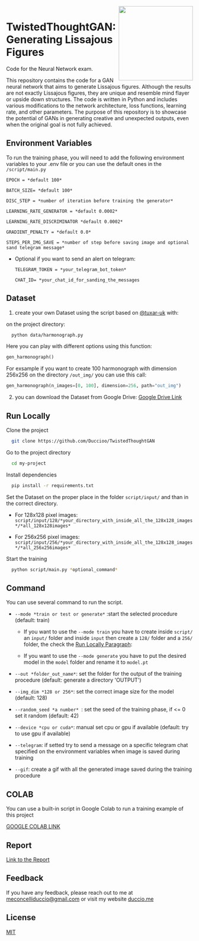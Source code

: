 

<img src="https://res.cloudinary.com/duccio-me/image/upload/c_scale,r_300000,w_200/v1675421850/output_19_bjfubx.jpg" width=200 height=200 align="right">


# TwistedThoughtGAN: Generating Lissajous Figures
Code for the Neural Network exam.

This repository contains the code for a GAN neural network that aims to generate Lissajous figures. Although the results are not exactly Lissajous figures, they are unique and resemble mind flayer or upside down structures. The code is written in Python and includes various modifications to the network architecture, loss functions, learning rate, and other parameters. The purpose of this repository is to showcase the potential of GANs in generating creative and unexpected outputs, even when the original goal is not fully achieved.
## Environment Variables

To run the training phase, you will need to add the following environment variables to your .env file or you can use the default ones in the `/script/main.py`


`EPOCH = *default 100*`

`BATCH_SIZE= *default 100*`

`DISC_STEP = *number of iteration before training the generator*`

`LEARNING_RATE_GENERATOR = *default 0.0002*`

`LEARNING_RATE_DISCRIMINATOR *default 0.0002*`

`GRADIENT_PENALTY = *default 0.0*` 

`STEPS_PER_IMG_SAVE = *number of step before saving image and optional sand telegram message*`

- Optional if you want to send an alert on telegram: 

    `TELEGRAM_TOKEN = *your_telegram_bot_token*`

    `CHAT_ID= *your_chat_id_for_sanding_the_messages`
## Dataset

1) create your own Dataset using the script based on [@tuxar-uk](https://github.com/tuxar-uk/Harmonumpyplot) with:

on the project directory:
```bash
  python data/harmonograph.py
```
Here you can play with different options using this function:
```python
gen_harmonograph()
``` 


For exsample if you want to create 100 harmonograph with dimension 256x256 on the directory ```/out_img/``` you can use this call:

```python
gen_harmonograph(n_images=[0, 100], dimension=256, path="out_img")
``` 

2) you can download the Dataset from Google Drive:
[Google Drive Link](https://drive.google.com/drive/folders/1WtfWxq7GHd4kZtoEF4L3SIb9cJG9tKSh?usp=sharing)

## Run Locally

Clone the project

```bash
  git clone https://github.com/Duccioo/TwistedThoughtGAN
```

Go to the project directory

```bash
  cd my-project
```

Install dependencies

```bash
  pip install -r requirements.txt
```

Set the Dataset on the proper place in the folder ```script/input/``` and than in the correct directory.

- For 128x128 pixel images: ```script/input/128/*your_directory_with_inside_all_the_128x128_images*/*all_128x128images*```

- For 256x256 pixel images: ```script/input/256/*your_directory_with_inside_all_the_128x128_images*/*all_256x256images*```


Start the training

```bash
  python script/main.py *optional_command*
```


## Command

You can use several command to run the script.

- ```--mode *train or test or generate*``` :start the selected procedure (default: train)

    - If you want to use the ```--mode train``` you have to create inside ```script/``` an ```input/``` folder and inside ```input``` then create a ```128/``` folder and a ```256/``` folder, the check the [Run Locally Paragraph](https://github.com/Duccioo/):
        

    - If you want to use the ```--mode generate``` you have to put the desired model in the ```model``` folder and rename it to ```model.pt```

- ```--out *folder_out_name*```: set the folder for the output of the training procedure (default: generate a directory 'OUTPUT')

- ```--img_dim *128 or 256*```: set the correct image size for the model (default: 128)

- ```--random_seed *a number* ```: set the seed of the training phase, if <= 0 set it random (default: 42)

- ```--device *cpu or cuda*```: manual set cpu or gpu if available (default: try to use gpu if available)

- ```--telegram```: if setted try to send a message on a specific telegram chat specified on the environment variables when image is saved during training

- ```--gif```: create a gif with all the generated image saved during the training procedure 
## COLAB

You can use a built-in script in Google Colab to run a training example of this project


[GOOGLE COLAB LINK](https://colab.research.google.com/drive/16KQd0E_Xf5a1uc1Fkp38f1yfYY9M2zT9?usp=sharing)
## Report
[Link to the Report]()



## Feedback

If you have any feedback, please reach out to me at meconcelliduccio@gmail.com or visit my website 
[duccio.me](https://duccio.me )
## License

[MIT](https://choosealicense.com/licenses/mit/)

